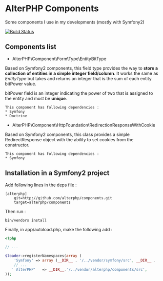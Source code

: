 AlterPHP Components
====================

Some components I use in my developments (mostly with Symfony2)

[![Build Status](https://secure.travis-ci.org/alterphp/components.png?branch=master)](http://travis-ci.org/alterphp/components)

Components list
--------------------

*   AlterPHP\Component\Form\Type\EntityBitType

Based on Symfony2 components, this field type provides the way to __store
a collection of entities in a simple integer field/column__. It works the same
as _EntityType_ but takes and returns an integer that is the sum of each entity
bitPower value.

bitPower field is an integer indicating the power of two that is assigned to the entity and must be __unique__.

    This component has following dependencies :
    * Symfony
    * Doctrine

*   AlterPHP\Component\HttpFoundation\RedirectionResponseWithCookie

Based on Symfony2 components, this class provides a simple RedirectResponse object
with the ability to set cookies from the constructor.

    This component has following dependencies :
    * Symfony


Installation in a Symfony2 project
--------------------

Add following lines in the deps file :

    [alterphp]
        git=http://github.com/alterphp/components.git
        target=alterphp/components

Then run :

    bin/vendors install

Finally, in app/autoload.php, make the following add :

```php
<?php

// ...

$loader->registerNamespaces(array (
    'Symfony' => array (__DIR__ . '/../vendor/symfony/src', __DIR__ . '/../vendor/bundles'),
    // ...
   ' AlterPHP'   => __DIR__.'/../vendor/alterphp/components/src',
));
```